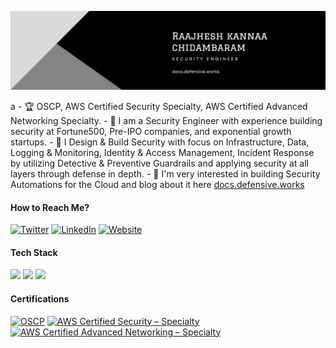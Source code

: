 
<p align="center">
  <a href="https://defensive.works/">
    <img width="800" src="https://github.com/raajheshkannaa/raajheshkannaa/blob/master/rk-banner.png?raw=true" alt="logo" />
  </a>
</p>
a
- 🏆 OSCP, AWS Certified Security Specialty, AWS Certified Advanced Networking Specialty.
- 💼 I am a Security Engineer with experience building security at Fortune500, Pre-IPO companies, and exponential growth startups.
- 👷 I Design & Build Security with focus on Infrastructure, Data, Logging & Monitoring, Identity & Access Management, Incident Response by utilizing Detective & Preventive Guardrails and applying security at all layers through defense in depth. 
- 🌟 I'm very interested in building Security Automations for the Cloud and blog about it here <a href='https://docs.defensive.works/' target='_blank'>docs.defensive.works</a>



#### How to Reach Me?

[![Twitter](https://img.shields.io/badge/-TWITTER-0077B5?style=for-the-badge&logo=twitter&logoColor=white)](https://twitter.com/raajheshkannaa)
[![LinkedIn](https://img.shields.io/badge/-LINKEDIN-0077B5?style=for-the-badge&logo=linkedin&logoColor=white)](https://www.linkedin.com/in/raajhesh-kannaa-chidambaram/)
[![Website](https://img.shields.io/badge/-WEBSITE-0077B5?style=for-the-badge&logo=markdown&logoColor=white)](https://www.defensive.works)


#### Tech Stack

<!-- https://github.com/Ileriayo/markdown-badges -->
<img src="https://img.shields.io/badge/Linux%20-%23FCC624.svg?&style=for-the-badge&logo=linux&logoColor=black"/>&nbsp;<img src="https://img.shields.io/badge/AWS%20-%23232F3E.svg?&style=for-the-badge&logo=amazon-aws&logoColor=white"/>&nbsp;<img src="https://img.shields.io/badge/python-3776AB?style=for-the-badge&logo=python&logoColor=ffdd54"/>


#### Certifications

<a href="https://www.credly.com/badges/549e77d0-8183-4042-b976-f550bfaccc4e" target="_blank"><img src="https://images.credly.com/size/680x680/images/ec81134d-e80b-4eb5-ae07-0eb8e1a60fcd/image.png" class="cert" alt='OSCP' width="80px"></a>
<a href="https://www.credly.com/badges/3eafe2ce-a2cd-410a-8adf-0716f0f74087" target="_blank"><img src="https://images.credly.com/size/680x680/images/53acdae5-d69f-4dda-b650-d02ed7a50dd7/image.png" class="cert" alt='AWS Certified Security – Specialty' width="80px"></a>
<a href="https://www.credly.com/badges/409ad929-3212-419a-b9f5-69b80aaea2e0" target="_blank"><img src="https://images.credly.com/size/680x680/images/4d08274f-64c1-495e-986b-3143f51b1371/image.png" class="cert" alt='AWS Certified Advanced Networking – Specialty
' width="80px"></a>
